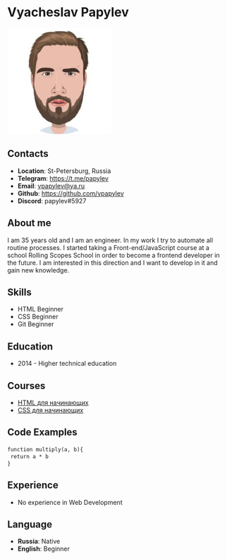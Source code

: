 # Vyacheslav Papylev

![Me](/img/papylev_user_picture.png)

## Contacts
- __Location__: St-Petersburg, Russia
- __Telegram__: https://t.me/papylev 
- __Email__: vpapylev@ya.ru
- __Github__: https://github.com/vpapylev
- __Discord__: papylev#5927

## About me
I am 35 years old and I am an engineer. In my work I try to automate all routine processes. I started taking a Front-end/JavaScript course at a school Rolling Scopes School in order to become a frontend developer in the future. I am interested in this direction and I want to develop in it and gain new knowledge.

## Skills
- HTML Beginner
- CSS Beginner
- Git Beginner

## Education
- 2014 - Higher technical education

## Courses
- [HTML для начинающих](https://ru.code-basics.com/languages/html)
- [CSS для начинающих](https://ru.code-basics.com/languages/css)

## Code Examples
```JS
function multiply(a, b){
 return a * b
}
```

## Experience
- No experience in Web Development

## Language
- __Russia__: Native
- __English__: Beginner
